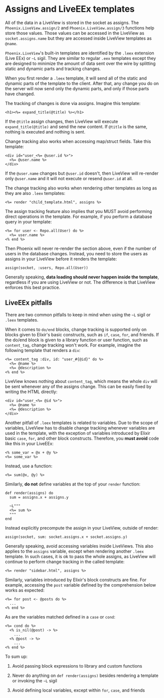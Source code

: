 # Assigns and LiveEEx templates

All of the data in a LiveView is stored in the socket as assigns.
The `Phoenix.LiveView.assign/2` and `Phoenix.LiveView.assign/3`
functions help store those values. Those values can be accessed
in the LiveView as `socket.assigns.name` but they are accessed
inside LiveView templates as `@name`.

`Phoenix.LiveView`'s built-in templates are identified by the `.leex`
extension (Live EEx) or `~L` sigil. They are similar to regular `.eex`
templates except they are designed to minimize the amount of data sent
over the wire by splitting static and dynamic parts and tracking changes.

When you first render a `.leex` template, it will send all of the
static and dynamic parts of the template to the client. After that,
any change you do on the server will now send only the dynamic parts,
and only if those parts have changed.

The tracking of changes is done via assigns. Imagine this template:

    <h1><%= expand_title(@title) %></h1>

If the `@title` assign changes, then LiveView will execute
`expand_title(@title)` and send the new content. If `@title` is
the same, nothing is executed and nothing is sent.

Change tracking also works when accessing map/struct fields.
Take this template:

    <div id="user_<%= @user.id %>">
      <%= @user.name %>
    </div>

If the `@user.name` changes but `@user.id` doesn't, then LiveView
will re-render only `@user.name` and it will not execute or resend `@user.id`
at all.

The change tracking also works when rendering other templates as
long as they are also `.leex` templates:

    <%= render "child_template.html", assigns %>

The assign tracking feature also implies that you MUST avoid performing
direct operations in the template. For example, if you perform a database
query in your template:

    <%= for user <- Repo.all(User) do %>
      <%= user.name %>
    <% end %>

Then Phoenix will never re-render the section above, even if the number of
users in the database changes. Instead, you need to store the users as
assigns in your LiveView before it renders the template:

    assign(socket, :users, Repo.all(User))

Generally speaking, **data loading should never happen inside the template**,
regardless if you are using LiveView or not. The difference is that LiveView
enforces this best practice.

## LiveEEx pitfalls

There are two common pitfalls to keep in mind when using the `~L` sigil
or `.leex` templates.

When it comes to `do/end` blocks, change tracking is supported only on blocks
given to Elixir's basic constructs, such as `if`, `case`, `for`, and friends.
If the do/end block is given to a library function or user function, such as
`content_tag`, change tracking won't work. For example, imagine the following
template that renders a `div`:

    <%= content_tag :div, id: "user_#{@id}" do %>
      <%= @name %>
      <%= @description %>
    <% end %>

LiveView knows nothing about `content_tag`, which means the whole `div` will
be sent whenever any of the assigns change. This can be easily fixed by
writing the HTML directly:

    <div id="user_<%= @id %>">
      <%= @name %>
      <%= @description %>
    </div>

Another pitfall of `.leex` templates is related to variables. Due to the scope
of variables, LiveView has to disable change tracking whenever variables are
used in the template, with the exception of variables introduced by Elixir
basic `case`, `for`, and other block constructs. Therefore, you **must avoid**
code like this in your LiveEEx:

    <% some_var = @x + @y %>
    <%= some_var %>

Instead, use a function:

    <%= sum(@x, @y) %>

Similarly, **do not** define variables at the top of your `render` function:

    def render(assigns) do
      sum = assigns.x + assigns.y

      ~L"""
      <%= sum %>
      """
    end

Instead explicitly precompute the assign in your LiveView, outside of render:

    assign(socket, sum: socket.assigns.x + socket.assigns.y)

Generally speaking, avoid accessing variables inside LiveViews. This also applies
to the `assigns` variable, except when rendering another `.leex` template. In such
cases, it is ok to pass the whole assigns, as LiveView will continue to perform
change tracking in the called template:

    <%= render "sidebar.html", assigns %>

Similarly, variables introduced by Elixir's block constructs are fine. For example,
accessing the `post` variable defined by the comprehension below works as expected:

    <%= for post <- @posts do %>
      ...
    <% end %>

As are the variables matched defined in a `case` or `cond`:

    <%= cond do %>
      <% is_nil(@post) -> %>
        ...
      <% @post -> %>
        ...
    <% end %>

To sum up:

  1. Avoid passing block expressions to library and custom functions

  2. Never do anything on `def render(assigns)` besides rendering a template
    or invoking the `~L` sigil

  3. Avoid defining local variables, except within `for`, `case`, and friends
